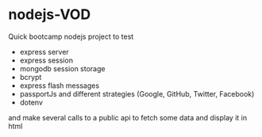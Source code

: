 # nodejs-VOD

Quick bootcamp nodejs project to test 
 - express server
 - express session
 - mongodb session storage
 - bcrypt
 - express flash messages
 - passportJs and different strategies (Google, GitHub, Twitter, Facebook)
 - dotenv

and make several calls to a public api to fetch some data and display it in html
